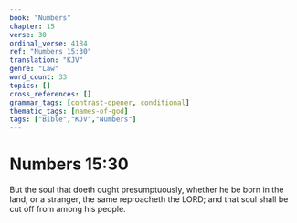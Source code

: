 ```yaml
---
book: "Numbers"
chapter: 15
verse: 30
ordinal_verse: 4184
ref: "Numbers 15:30"
translation: "KJV"
genre: "Law"
word_count: 33
topics: []
cross_references: []
grammar_tags: [contrast-opener, conditional]
thematic_tags: [names-of-god]
tags: ["Bible","KJV","Numbers"]
---
```


# Numbers 15:30

But the soul that doeth ought presumptuously, whether he be born in the land, or a stranger, the same reproacheth the LORD; and that soul shall be cut off from among his people.
